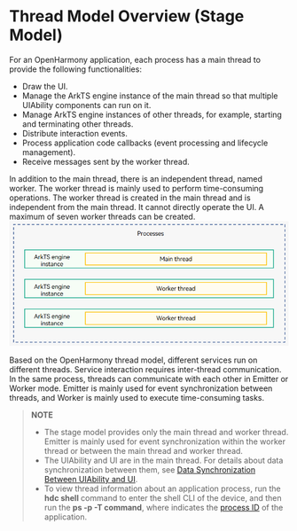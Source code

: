 # Thread Model Overview (Stage Model)

For an OpenHarmony application, each process has a main thread to provide the following functionalities:

- Draw the UI.
- Manage the ArkTS engine instance of the main thread so that multiple UIAbility components can run on it.
- Manage ArkTS engine instances of other threads, for example, starting and terminating other threads.
- Distribute interaction events.
- Process application code callbacks (event processing and lifecycle management).
- Receive messages sent by the worker thread.

In addition to the main thread, there is an independent thread, named worker. The worker thread is mainly used to perform time-consuming operations. The worker thread is created in the main thread and is independent from the main thread. It cannot directly operate the UI. A maximum of seven worker threads can be created. 
![thread-model-stage](figures/thread-model-stage.png)

Based on the OpenHarmony thread model, different services run on different threads. Service interaction requires inter-thread communication. In the same process, threads can communicate with each other in Emitter or Worker mode. Emitter is mainly used for event synchronization between threads, and Worker is mainly used to execute time-consuming tasks.

> **NOTE**
>
> - The stage model provides only the main thread and worker thread. Emitter is mainly used for event synchronization within the worker thread or between the main thread and worker thread.
> - The UIAbility and UI are in the main thread. For details about data synchronization between them, see [Data Synchronization Between UIAbility and UI](uiability-data-sync-with-ui.md).
> - To view thread information about an application process, run the **hdc shell** command to enter the shell CLI of the device, and then run the **ps -p *<pid>* -T command**, where *<pid>* indicates the [process ID](process-model-stage.md) of the application.
